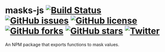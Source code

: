 # masks-js [![Build Status](https://travis-ci.com/bolorundurovj/masks-js.svg?branch=master)](https://travis-ci.com/bolorundurovj/masks-js) [![GitHub issues](https://img.shields.io/github/issues/bolorundurovj/masks-js)](https://github.com/bolorundurovj/masks-js/issues) [![GitHub license](https://img.shields.io/github/license/bolorundurovj/masks-js)](https://github.com/bolorundurovj/masks-js/blob/master/LICENSE) [![GitHub forks](https://img.shields.io/github/forks/bolorundurovj/masks-js)](https://github.com/bolorundurovj/masks-js/network) [![GitHub stars](https://img.shields.io/github/stars/bolorundurovj/masks-js)](https://github.com/bolorundurovj/masks-js/stargazers) [![Twitter](https://img.shields.io/twitter/url?style=social)](https://twitter.com/intent/tweet?text=Wow:&url=https%3A%2F%2Fgithub.com%2Fbolorundurovj%2Fmasks-js)

An NPM package that exports functions to mask values.
